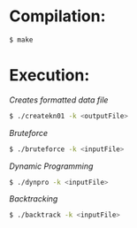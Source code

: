 # Compilation:
```sh
$ make
```

# Execution:
_Creates formatted data file_
```sh
$ ./createkn01 -k <outputFile>
```
    
_Bruteforce_
```sh
$ ./bruteforce -k <inputFile>
```

_Dynamic Programming_
```sh
$ ./dynpro -k <inputFile>
```

_Backtracking_
```sh
$ ./backtrack -k <inputFile>
```
